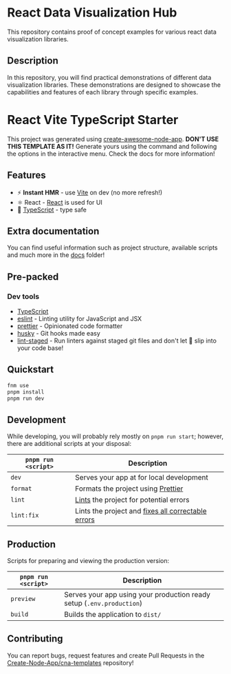 # React Data Visualization Hub

This repository contains proof of concept examples for various react data visualization libraries.

## Description

In this repository, you will find practical demonstrations of different data visualization libraries. These demonstrations are designed to showcase the capabilities and features of each library through specific examples.

# React Vite TypeScript Starter

This project was generated using [create-awesome-node-app](https://www.npmjs.com/package/create-awesome-node-app). **DON'T USE THIS TEMPLATE AS IT!** Generate yours using the command and following the options in the interactive menu. Check the docs for more information!

## Features

- ⚡️ **Instant HMR** - use [Vite](https://vitejs.dev/) on dev (no more refresh!)
- ⚛ React - [React](https://reactjs.org/) is used for UI
- 🦾 [TypeScript](https://www.typescriptlang.org/) - type safe

## Extra documentation

You can find useful information such as project structure, available scripts and much more in the [docs](./docs) folder!

## Pre-packed

### Dev tools

- [TypeScript](https://www.typescriptlang.org/)
- [eslint](https://eslint.org/) - Linting utility for JavaScript and JSX
- [prettier](https://prettier.io/) - Opinionated code formatter
- [husky](https://www.npmjs.com/package/husky) - Git hooks made easy
- [lint-staged](https://www.npmjs.com/package/lint-staged) - Run linters against staged git files and don't let 💩 slip into your code base!

## Quickstart

```sh
fnm use
pnpm install
pnpm run dev
```

## Development

While developing, you will probably rely mostly on `pnpm run start`; however, there are additional scripts at your disposal:

| `pnpm run <script>` | Description                                                                                                             |
| ------------------- | ----------------------------------------------------------------------------------------------------------------------- |
| `dev`               | Serves your app at for local development                                                                                |
| `format`            | Formats the project using [Prettier](https://prettier.io/)                                                              |
| `lint`              | [Lints](http://stackoverflow.com/questions/8503559/what-is-linting) the project for potential errors                    |
| `lint:fix`          | Lints the project and [fixes all correctable errors](http://eslint.org/docs/user-guide/command-line-interface.html#fix) |

## Production

Scripts for preparing and viewing the production version:

| `pnpm run <script>` | Description                                                           |
| ------------------- | --------------------------------------------------------------------- |
| `preview`           | Serves your app using your production ready setup (`.env.production`) |
| `build`             | Builds the application to `dist/`                                     |

## Contributing

You can report bugs, request features and create Pull Requests in the [Create-Node-App/cna-templates](https://github.com/Create-Node-App/cna-templates) repository!
